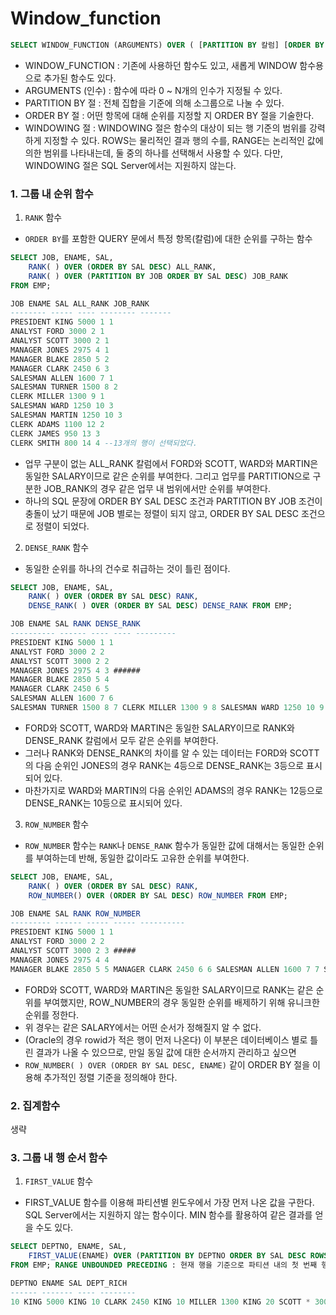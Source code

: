 # Window_function

```sql
SELECT WINDOW_FUNCTION (ARGUMENTS) OVER ( [PARTITION BY 칼럼] [ORDER BY 절] [WINDOWING 절] ) FROM 테이블 명;
```

- WINDOW_FUNCTION : 기존에 사용하던 함수도 있고, 새롭게 WINDOW 함수용으로 추가된 함수도 있다. 
- ARGUMENTS (인수) : 함수에 따라 0 ~ N개의 인수가 지정될 수 있다. 
- PARTITION BY 절 : 전체 집합을 기준에 의해 소그룹으로 나눌 수 있다. 
- ORDER BY 절 : 어떤 항목에 대해 순위를 지정할 지 ORDER BY 절을 기술한다. 
- WINDOWING 절 : WINDOWING 절은 함수의 대상이 되는 행 기준의 범위를 강력하게 지정할 수 있다. ROWS는 물리적인 결과 행의 수를, RANGE는 논리적인 값에 의한 범위를 나타내는데, 둘 중의 하나를 선택해서 사용할 수 있다. 다만, WINDOWING 절은 SQL Server에서는 지원하지 않는다.

### 1. 그룹 내 순위 함수

1. `RANK` 함수

- `ORDER BY`를 포함한 QUERY 문에서 특정 항목(칼럼)에 대한 순위를 구하는 함수

```sql
SELECT JOB, ENAME, SAL, 
	RANK( ) OVER (ORDER BY SAL DESC) ALL_RANK, 
	RANK( ) OVER (PARTITION BY JOB ORDER BY SAL DESC) JOB_RANK 
FROM EMP;
```

```sql
JOB ENAME SAL ALL_RANK JOB_RANK 
-------- ----- ---- -------- ------- 
PRESIDENT KING 5000 1 1 
ANALYST FORD 3000 2 1 
ANALYST SCOTT 3000 2 1 
MANAGER JONES 2975 4 1 
MANAGER BLAKE 2850 5 2 
MANAGER CLARK 2450 6 3 
SALESMAN ALLEN 1600 7 1 
SALESMAN TURNER 1500 8 2 
CLERK MILLER 1300 9 1 
SALESMAN WARD 1250 10 3 
SALESMAN MARTIN 1250 10 3 
CLERK ADAMS 1100 12 2 
CLERK JAMES 950 13 3 
CLERK SMITH 800 14 4 --13개의 행이 선택되었다.
```

- 업무 구분이 없는 ALL_RANK 칼럼에서 FORD와 SCOTT, WARD와 MARTIN은 동일한 SALARY이므로 같은 순위를 부여한다. 그리고 업무를 PARTITION으로 구분한 JOB_RANK의 경우 같은 업무 내 범위에서만 순위를 부여한다. 
- 하나의 SQL 문장에 ORDER BY SAL DESC 조건과 PARTITION BY JOB 조건이 충돌이 났기 때문에 JOB 별로는 정렬이 되지 않고, ORDER BY SAL DESC 조건으로 정렬이 되었다.

2. `DENSE_RANK` 함수

- 동일한 순위를 하나의 건수로 취급하는 것이 틀린 점이다.

```sql
SELECT JOB, ENAME, SAL, 
	RANK( ) OVER (ORDER BY SAL DESC) RANK, 
	DENSE_RANK( ) OVER (ORDER BY SAL DESC) DENSE_RANK FROM EMP;
```

```sql
JOB ENAME SAL RANK DENSE_RANK 
---------- ------ ---- ---- --------- 
PRESIDENT KING 5000 1 1 
ANALYST FORD 3000 2 2 
ANALYST SCOTT 3000 2 2 
MANAGER JONES 2975 4 3 ######
MANAGER BLAKE 2850 5 4 
MANAGER CLARK 2450 6 5 
SALESMAN ALLEN 1600 7 6 
SALESMAN TURNER 1500 8 7 CLERK MILLER 1300 9 8 SALESMAN WARD 1250 10 9 SALESMAN MARTIN 1250 10 9 CLERK ADAMS 1100 12 10 CLERK JAMES 950 13 11 CLERK SMITH 800 14 12 --13개의 행이 선택되었다.
```

- FORD와 SCOTT, WARD와 MARTIN은 동일한 SALARY이므로 RANK와 DENSE_RANK 칼럼에서 모두 같은 순위를 부여한다. 
- 그러나 RANK와 DENSE_RANK의 차이를 알 수 있는 데이터는 FORD와 SCOTT의 다음 순위인 JONES의 경우 RANK는 4등으로 DENSE_RANK는 3등으로 표시되어 있다. 
- 마찬가지로 WARD와 MARTIN의 다음 순위인 ADAMS의 경우 RANK는 12등으로 DENSE_RANK는 10등으로 표시되어 있다.

3. `ROW_NUMBER` 함수

- `ROW_NUMBER` 함수는 `RANK`나 `DENSE_RANK` 함수가 동일한 값에 대해서는 동일한 순위를 부여하는데 반해, 동일한 값이라도 고유한 순위를 부여한다.

```sql
SELECT JOB, ENAME, SAL, 
	RANK( ) OVER (ORDER BY SAL DESC) RANK, 
	ROW_NUMBER() OVER (ORDER BY SAL DESC) ROW_NUMBER FROM EMP;
```

```sql
JOB ENAME SAL RANK ROW_NUMBER 
--------- ------ ----- ----- ---------- 
PRESIDENT KING 5000 1 1 
ANALYST FORD 3000 2 2 
ANALYST SCOTT 3000 2 3 #####
MANAGER JONES 2975 4 4 
MANAGER BLAKE 2850 5 5 MANAGER CLARK 2450 6 6 SALESMAN ALLEN 1600 7 7 SALESMAN TURNER 1500 8 8 CLERK MILLER 1300 9 9 SALESMAN WARD 1250 10 10 SALESMAN MARTIN 1250 10 11 CLERK ADAMS 1100 12 12 CLERK JAMES 950 13 13 CLERK SMITH 800 14 14 14개의 행이 선택되었다.
```

- FORD와 SCOTT, WARD와 MARTIN은 동일한 SALARY이므로 RANK는 같은 순위를 부여했지만, ROW_NUMBER의 경우 동일한 순위를 배제하기 위해 유니크한 순위를 정한다. 
- 위 경우는 같은 SALARY에서는 어떤 순서가 정해질지 알 수 없다. 
- (Oracle의 경우 rowid가 적은 행이 먼저 나온다) 이 부분은 데이터베이스 별로 틀린 결과가 나올 수 있으므로, 만일 동일 값에 대한 순서까지 관리하고 싶으면 
- `ROW_NUMBER( ) OVER (ORDER BY SAL DESC, ENAME)` 같이 ORDER BY 절을 이용해 추가적인 정렬 기준을 정의해야 한다.

### 2. 집계함수

생략

### 3. 그룹 내 행 순서 함수

1. `FIRST_VALUE` 함수

- FIRST_VALUE 함수를 이용해 파티션별 윈도우에서 가장 먼저 나온 값을 구한다. SQL Server에서는 지원하지 않는 함수이다. MIN 함수를 활용하여 같은 결과를 얻을 수도 있다.

```sql
SELECT DEPTNO, ENAME, SAL, 
	FIRST_VALUE(ENAME) OVER (PARTITION BY DEPTNO ORDER BY SAL DESC ROWS UNBOUNDED PRECEDING) as DEPT_RICH 
FROM EMP; RANGE UNBOUNDED PRECEDING : 현재 행을 기준으로 파티션 내의 첫 번째 행까지의 범위를 지정한다.
```

```sql
DEPTNO ENAME SAL DEPT_RICH 
------ ------- ---- -------- 
10 KING 5000 KING 10 CLARK 2450 KING 10 MILLER 1300 KING 20 SCOTT * 3000 SCOTT 20 FORD * 3000 SCOTT 20 JONES 2975 SCOTT 20 ADAMS 1100 SCOTT 20 SMITH 800 SCOTT 30 BLAKE 2850 BLAKE 30 ALLEN 1600 BLAKE 30 TURNER 1500 BLAKE 30 MARTIN 1250 BLAKE 30 WARD 1250 BLAKE 30 JAMES 950 BLAKE 14개의 행이 선택되었다.
```

